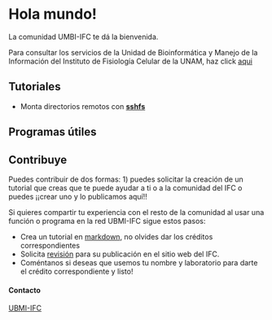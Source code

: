 # Hola mundo!

La comunidad UMBI-IFC te dá la bienvenida.

Para consultar los servicios de la Unidad de Bioinformática y Manejo de la Información del Instituto de Fisiología Celular de la UNAM, haz click [aqui](https://sites.google.com/ifc.unam.mx/ubmi-ifc/)

## Tutoriales
- Monta directorios remotos con [__sshfs__](https://ubmi-ifc.github.io/Tutoriales-IFC/sshfs)

## Programas útiles

## Contribuye

Puedes contribuir de dos formas: 1) puedes solicitar la creación de un tutorial que creas que te puede ayudar a ti o a la comunidad del IFC o puedes ¡¡crear uno y lo publicamos aquí!!

Si quieres compartir tu experiencia con el resto de la comunidad al usar una función o programa en la red UBMI-IFC sigue estos pasos:

  - Crea un tutorial en [markdown](https://markdown.es/sintaxis-markdown/), no olvides dar los créditos correspondientes
  - Solicita [revisión](mailto:ubmi@ifc.unam.mx) para su publicación en el sitio web del IFC.
  - Coméntanos si deseas que usemos tu nombre y laboratorio para darte el crédito correspondiente y listo!

#### Contacto
[UBMI-IFC](mailto:ubmi@ifc.unam.mx)





